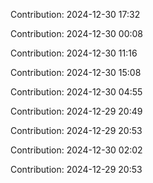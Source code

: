 Contribution: 2024-12-30 17:32

Contribution: 2024-12-30 00:08

Contribution: 2024-12-30 11:16

Contribution: 2024-12-30 15:08

Contribution: 2024-12-30 04:55

Contribution: 2024-12-29 20:49

Contribution: 2024-12-29 20:53

Contribution: 2024-12-30 02:02

Contribution: 2024-12-29 20:53

